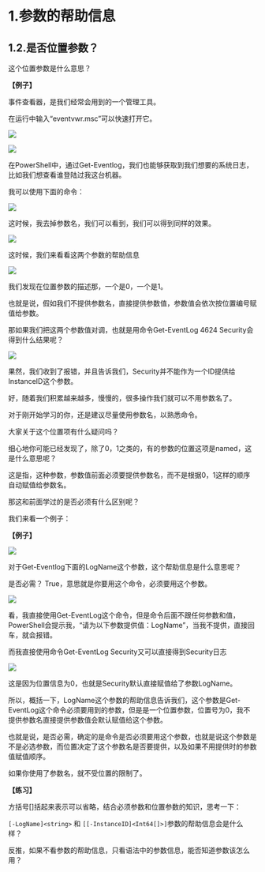 
# 1.参数的帮助信息

## 1.2.是否位置参数？

这个位置参数是什么意思？

**【例子】**

事件查看器，是我们经常会用到的一个管理工具。

在运行中输入“eventvwr.msc”可以快速打开它。

![](images/winr_eventvwr.jpg)

![](images/eventvwr.jpg)

在PowerShell中，通过Get-Eventlog，我们也能够获取到我们想要的系统日志，比如我们想查看谁登陆过我这台机器。

我可以使用下面的命令：

![](images/required_position_1.png)

这时候，我去掉参数名，我们可以看到，我们可以得到同样的效果。

![](images/required_position_2.png)

这时候，我们来看看这两个参数的帮助信息

![](images/required_position_3.png)

我们发现在位置参数的描述那，一个是0，一个是1。

也就是说，假如我们不提供参数名，直接提供参数值，参数值会依次按位置编号赋值给参数。

那如果我们把这两个参数值对调，也就是用命令Get-EventLog 4624 Security会得到什么结果呢？

![](images/required_position_4.png)

果然，我们收到了报错，并且告诉我们，Security并不能作为一个ID提供给InstanceID这个参数。

好，随着我们积累越来越多，慢慢的，很多操作我们就可以不用参数名了。

对于刚开始学习的你，还是建议尽量使用参数名，以熟悉命令。

大家关于这个位置项有什么疑问吗？

细心地你可能已经发现了，除了0，1之类的，有的参数的位置这项是named，这是什么意思呢？

这是指，这种参数，参数值前面必须要提供参数名，而不是根据0，1这样的顺序自动赋值给参数名。

那这和前面学过的是否必须有什么区别呢？

我们来看一个例子：

**【例子】**

![](images/required_position_5.png)

对于Get-Eventlog下面的LogName这个参数，这个帮助信息是什么意思呢？

是否必需？ True，意思就是你要用这个命令，必须要用这个参数。

![](images/required_position_6.png)

看，我直接使用Get-EventLog这个命令，但是命令后面不跟任何参数和值，PowerShell会提示我，“请为以下参数提供值：LogName”，当我不提供，直接回车，就会报错。

而我直接使用命令Get-EventLog Security又可以直接得到Security日志

![](images/required_position_7.png)

这是因为位置信息为0，也就是Security默认直接赋值给了参数LogName。

所以，概括一下，LogName这个参数的帮助信息告诉我们，这个参数是Get-EventLog这个命令必须要用到的参数，但是是一个位置参数，位置号为0，我不提供参数名直接提供参数值会默认赋值给这个参数。

也就是说，是否必需，确定的是命令是否必须要用这个参数，也就是说这个参数是不是必选参数，而位置决定了这个参数名是否要提供，以及如果不用提供时的参数值赋值顺序。

如果你使用了参数名，就不受位置的限制了。

**【练习】**

方括号[]括起来表示可以省略，结合必须参数和位置参数的知识，思考一下：

`[-LogName]<string>` 和 `[[-InstanceID]<Int64[]>]`参数的帮助信息会是什么样？

反推，如果不看参数的帮助信息，只看语法中的参数信息，能否知道参数该怎么用？
